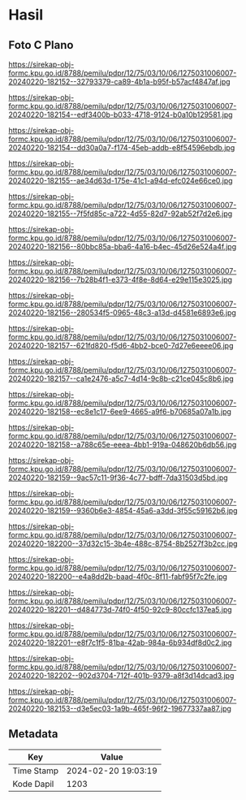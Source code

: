 # Hasil

## Foto C Plano

https://sirekap-obj-formc.kpu.go.id/8788/pemilu/pdpr/12/75/03/10/06/1275031006007-20240220-182152--32793379-ca89-4b1a-b95f-b57acf4847af.jpg

https://sirekap-obj-formc.kpu.go.id/8788/pemilu/pdpr/12/75/03/10/06/1275031006007-20240220-182154--edf3400b-b033-4718-9124-b0a10b129581.jpg

https://sirekap-obj-formc.kpu.go.id/8788/pemilu/pdpr/12/75/03/10/06/1275031006007-20240220-182154--dd30a0a7-f174-45eb-addb-e8f54596ebdb.jpg

https://sirekap-obj-formc.kpu.go.id/8788/pemilu/pdpr/12/75/03/10/06/1275031006007-20240220-182155--ae34d63d-175e-41c1-a94d-efc024e66ce0.jpg

https://sirekap-obj-formc.kpu.go.id/8788/pemilu/pdpr/12/75/03/10/06/1275031006007-20240220-182155--7f5fd85c-a722-4d55-82d7-92ab52f7d2e6.jpg

https://sirekap-obj-formc.kpu.go.id/8788/pemilu/pdpr/12/75/03/10/06/1275031006007-20240220-182156--80bbc85a-bba6-4a16-b4ec-45d26e524a4f.jpg

https://sirekap-obj-formc.kpu.go.id/8788/pemilu/pdpr/12/75/03/10/06/1275031006007-20240220-182156--7b28b4f1-e373-4f8e-8d64-e29e115e3025.jpg

https://sirekap-obj-formc.kpu.go.id/8788/pemilu/pdpr/12/75/03/10/06/1275031006007-20240220-182156--280534f5-0965-48c3-a13d-d4581e6893e6.jpg

https://sirekap-obj-formc.kpu.go.id/8788/pemilu/pdpr/12/75/03/10/06/1275031006007-20240220-182157--621fd820-f5d6-4bb2-bce0-7d27e6eeee06.jpg

https://sirekap-obj-formc.kpu.go.id/8788/pemilu/pdpr/12/75/03/10/06/1275031006007-20240220-182157--ca1e2476-a5c7-4d14-9c8b-c21ce045c8b6.jpg

https://sirekap-obj-formc.kpu.go.id/8788/pemilu/pdpr/12/75/03/10/06/1275031006007-20240220-182158--ec8e1c17-6ee9-4665-a9f6-b70685a07a1b.jpg

https://sirekap-obj-formc.kpu.go.id/8788/pemilu/pdpr/12/75/03/10/06/1275031006007-20240220-182158--a788c65e-eeea-4bb1-919a-048620b6db56.jpg

https://sirekap-obj-formc.kpu.go.id/8788/pemilu/pdpr/12/75/03/10/06/1275031006007-20240220-182159--9ac57c11-9f36-4c77-bdff-7da31503d5bd.jpg

https://sirekap-obj-formc.kpu.go.id/8788/pemilu/pdpr/12/75/03/10/06/1275031006007-20240220-182159--9360b6e3-4854-45a6-a3dd-3f55c59162b6.jpg

https://sirekap-obj-formc.kpu.go.id/8788/pemilu/pdpr/12/75/03/10/06/1275031006007-20240220-182200--37d32c15-3b4e-488c-8754-8b2527f3b2cc.jpg

https://sirekap-obj-formc.kpu.go.id/8788/pemilu/pdpr/12/75/03/10/06/1275031006007-20240220-182200--e4a8dd2b-baad-4f0c-8f11-fabf95f7c2fe.jpg

https://sirekap-obj-formc.kpu.go.id/8788/pemilu/pdpr/12/75/03/10/06/1275031006007-20240220-182201--d484773d-74f0-4f50-92c9-80ccfc137ea5.jpg

https://sirekap-obj-formc.kpu.go.id/8788/pemilu/pdpr/12/75/03/10/06/1275031006007-20240220-182201--e8f7c1f5-81ba-42ab-984a-6b934df8d0c2.jpg

https://sirekap-obj-formc.kpu.go.id/8788/pemilu/pdpr/12/75/03/10/06/1275031006007-20240220-182202--902d3704-712f-401b-9379-a8f3d14dcad3.jpg

https://sirekap-obj-formc.kpu.go.id/8788/pemilu/pdpr/12/75/03/10/06/1275031006007-20240220-182153--d3e5ec03-1a9b-465f-96f2-19677337aa87.jpg


## Metadata

| Key        | Value               |
| ---------- | ------------------- |
| Time Stamp | 2024-02-20 19:03:19 |
| Kode Dapil | 1203                |



